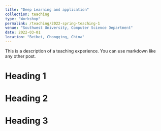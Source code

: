 ```yaml
---
title: "Deep Learning and application"
collection: teaching
type: "Workshop"
permalink: /teaching/2022-spring-teaching-1
venue: "Southwest University, Computer Science Department"
date: 2022-03-01
location: "Beibei, Chongqing, China"
---
```


This is a description of a teaching experience. You can use markdown like any other post.

Heading 1
======

Heading 2
======

Heading 3
======

